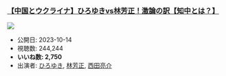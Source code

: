 ### [【中国とウクライナ】ひろゆきvs林芳正！激論の訳【知中とは？】](https://www.youtube.com/watch?v=CN_uAR4UeK4)
[![](https://img.youtube.com/vi/CN_uAR4UeK4/sddefault.jpg)](https://www.youtube.com/watch?v=CN_uAR4UeK4)
-   公開日: 2023-10-14
-   視聴数: 244,244
-   **いいね数: 2,750**
-   出演者: [ひろゆき](/rehacq_fan/people/ひろゆき "wikilink"), [林芳正](/rehacq_fan/people/林芳正 "wikilink"), [西田亮介](/rehacq_fan/people/西田亮介 "wikilink")
